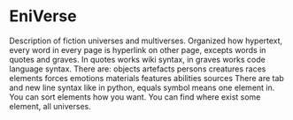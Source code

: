 # EniVerse
Description of fiction universes and multiverses.
Organized how hypertext, every word in every page is hyperlink on other page, excepts words in quotes and graves.
In quotes works wiki syntax, in graves works code language syntax.
There are:
	objects
		artefacts
	persons
	creatures
		races
	elements
		forces
		emotions
		materials
	features
	abilities
  sources
There are tab and new line syntax like in python, equals symbol means one element in.
You can sort elements how you want.
You can find where exist some element, all universes.
